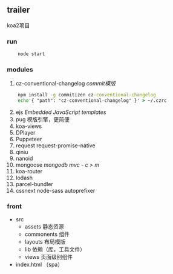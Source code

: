 ## trailer
koa2项目

### run
``` cmd
    node start 
```

### modules
1. cz-conventional-changelog  _commit模版_
``` cmd
    npm install -g commitizen cz-conventional-changelog
    echo'{ "path": "cz-conventional-changelog" }' > ~/.czrc
```
2. ejs  _Embedded JavaScript templates_
3. pug 模版引擎，更简便
4. koa-views
5. DPlayer
6. Puppeteer
7. request request-promise-native
8. qiniu
9. nanoid
10. mongoose  _mongodb   mvc - c > m_
11. koa-router
12. lodash
13. parcel-bundler
14. cssnext node-sass autoprefixer

### front
* src
    - assets 静态资源
    - commonents 组件
    - layouts 布局模版
    - lib 依赖（库，工具文件）
    - views 页面级别组件
* index.html （spa）
